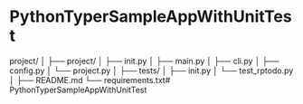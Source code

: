 # PythonTyperSampleAppWithUnitTest


project/
│
├── project/
│   ├── init.py
│   ├── main.py
│   ├── cli.py
│   ├── config.py
│   └── project.py
│
├── tests/
│   ├── init.py
│   └── test_rptodo.py
│
├── README.md
└── requirements.txt# PythonTyperSampleAppWithUnitTest

